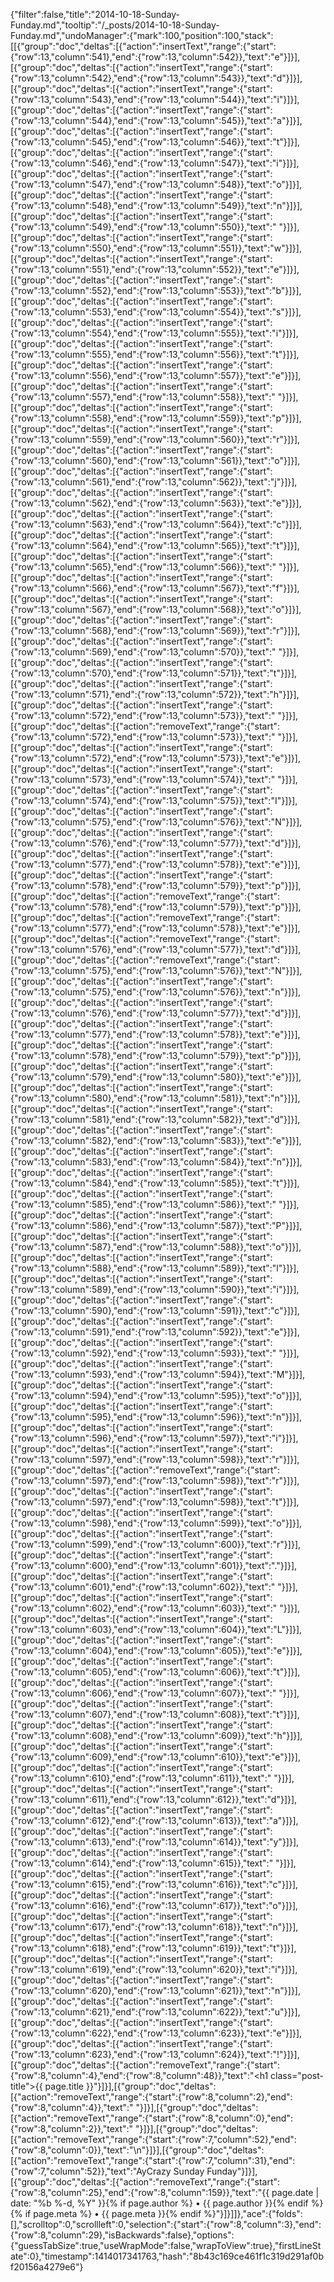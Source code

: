 {"filter":false,"title":"2014-10-18-Sunday-Funday.md","tooltip":"/_posts/2014-10-18-Sunday-Funday.md","undoManager":{"mark":100,"position":100,"stack":[[{"group":"doc","deltas":[{"action":"insertText","range":{"start":{"row":13,"column":541},"end":{"row":13,"column":542}},"text":"e"}]}],[{"group":"doc","deltas":[{"action":"insertText","range":{"start":{"row":13,"column":542},"end":{"row":13,"column":543}},"text":"d"}]}],[{"group":"doc","deltas":[{"action":"insertText","range":{"start":{"row":13,"column":543},"end":{"row":13,"column":544}},"text":"i"}]}],[{"group":"doc","deltas":[{"action":"insertText","range":{"start":{"row":13,"column":544},"end":{"row":13,"column":545}},"text":"a"}]}],[{"group":"doc","deltas":[{"action":"insertText","range":{"start":{"row":13,"column":545},"end":{"row":13,"column":546}},"text":"t"}]}],[{"group":"doc","deltas":[{"action":"insertText","range":{"start":{"row":13,"column":546},"end":{"row":13,"column":547}},"text":"i"}]}],[{"group":"doc","deltas":[{"action":"insertText","range":{"start":{"row":13,"column":547},"end":{"row":13,"column":548}},"text":"o"}]}],[{"group":"doc","deltas":[{"action":"insertText","range":{"start":{"row":13,"column":548},"end":{"row":13,"column":549}},"text":"n"}]}],[{"group":"doc","deltas":[{"action":"insertText","range":{"start":{"row":13,"column":549},"end":{"row":13,"column":550}},"text":" "}]}],[{"group":"doc","deltas":[{"action":"insertText","range":{"start":{"row":13,"column":550},"end":{"row":13,"column":551}},"text":"w"}]}],[{"group":"doc","deltas":[{"action":"insertText","range":{"start":{"row":13,"column":551},"end":{"row":13,"column":552}},"text":"e"}]}],[{"group":"doc","deltas":[{"action":"insertText","range":{"start":{"row":13,"column":552},"end":{"row":13,"column":553}},"text":"b"}]}],[{"group":"doc","deltas":[{"action":"insertText","range":{"start":{"row":13,"column":553},"end":{"row":13,"column":554}},"text":"s"}]}],[{"group":"doc","deltas":[{"action":"insertText","range":{"start":{"row":13,"column":554},"end":{"row":13,"column":555}},"text":"i"}]}],[{"group":"doc","deltas":[{"action":"insertText","range":{"start":{"row":13,"column":555},"end":{"row":13,"column":556}},"text":"t"}]}],[{"group":"doc","deltas":[{"action":"insertText","range":{"start":{"row":13,"column":556},"end":{"row":13,"column":557}},"text":"e"}]}],[{"group":"doc","deltas":[{"action":"insertText","range":{"start":{"row":13,"column":557},"end":{"row":13,"column":558}},"text":" "}]}],[{"group":"doc","deltas":[{"action":"insertText","range":{"start":{"row":13,"column":558},"end":{"row":13,"column":559}},"text":"p"}]}],[{"group":"doc","deltas":[{"action":"insertText","range":{"start":{"row":13,"column":559},"end":{"row":13,"column":560}},"text":"r"}]}],[{"group":"doc","deltas":[{"action":"insertText","range":{"start":{"row":13,"column":560},"end":{"row":13,"column":561}},"text":"o"}]}],[{"group":"doc","deltas":[{"action":"insertText","range":{"start":{"row":13,"column":561},"end":{"row":13,"column":562}},"text":"j"}]}],[{"group":"doc","deltas":[{"action":"insertText","range":{"start":{"row":13,"column":562},"end":{"row":13,"column":563}},"text":"e"}]}],[{"group":"doc","deltas":[{"action":"insertText","range":{"start":{"row":13,"column":563},"end":{"row":13,"column":564}},"text":"c"}]}],[{"group":"doc","deltas":[{"action":"insertText","range":{"start":{"row":13,"column":564},"end":{"row":13,"column":565}},"text":"t"}]}],[{"group":"doc","deltas":[{"action":"insertText","range":{"start":{"row":13,"column":565},"end":{"row":13,"column":566}},"text":" "}]}],[{"group":"doc","deltas":[{"action":"insertText","range":{"start":{"row":13,"column":566},"end":{"row":13,"column":567}},"text":"f"}]}],[{"group":"doc","deltas":[{"action":"insertText","range":{"start":{"row":13,"column":567},"end":{"row":13,"column":568}},"text":"o"}]}],[{"group":"doc","deltas":[{"action":"insertText","range":{"start":{"row":13,"column":568},"end":{"row":13,"column":569}},"text":"r"}]}],[{"group":"doc","deltas":[{"action":"insertText","range":{"start":{"row":13,"column":569},"end":{"row":13,"column":570}},"text":" "}]}],[{"group":"doc","deltas":[{"action":"insertText","range":{"start":{"row":13,"column":570},"end":{"row":13,"column":571}},"text":"t"}]}],[{"group":"doc","deltas":[{"action":"insertText","range":{"start":{"row":13,"column":571},"end":{"row":13,"column":572}},"text":"h"}]}],[{"group":"doc","deltas":[{"action":"insertText","range":{"start":{"row":13,"column":572},"end":{"row":13,"column":573}},"text":" "}]}],[{"group":"doc","deltas":[{"action":"removeText","range":{"start":{"row":13,"column":572},"end":{"row":13,"column":573}},"text":" "}]}],[{"group":"doc","deltas":[{"action":"insertText","range":{"start":{"row":13,"column":572},"end":{"row":13,"column":573}},"text":"e"}]}],[{"group":"doc","deltas":[{"action":"insertText","range":{"start":{"row":13,"column":573},"end":{"row":13,"column":574}},"text":" "}]}],[{"group":"doc","deltas":[{"action":"insertText","range":{"start":{"row":13,"column":574},"end":{"row":13,"column":575}},"text":"I"}]}],[{"group":"doc","deltas":[{"action":"insertText","range":{"start":{"row":13,"column":575},"end":{"row":13,"column":576}},"text":"N"}]}],[{"group":"doc","deltas":[{"action":"insertText","range":{"start":{"row":13,"column":576},"end":{"row":13,"column":577}},"text":"d"}]}],[{"group":"doc","deltas":[{"action":"insertText","range":{"start":{"row":13,"column":577},"end":{"row":13,"column":578}},"text":"e"}]}],[{"group":"doc","deltas":[{"action":"insertText","range":{"start":{"row":13,"column":578},"end":{"row":13,"column":579}},"text":"p"}]}],[{"group":"doc","deltas":[{"action":"removeText","range":{"start":{"row":13,"column":578},"end":{"row":13,"column":579}},"text":"p"}]}],[{"group":"doc","deltas":[{"action":"removeText","range":{"start":{"row":13,"column":577},"end":{"row":13,"column":578}},"text":"e"}]}],[{"group":"doc","deltas":[{"action":"removeText","range":{"start":{"row":13,"column":576},"end":{"row":13,"column":577}},"text":"d"}]}],[{"group":"doc","deltas":[{"action":"removeText","range":{"start":{"row":13,"column":575},"end":{"row":13,"column":576}},"text":"N"}]}],[{"group":"doc","deltas":[{"action":"insertText","range":{"start":{"row":13,"column":575},"end":{"row":13,"column":576}},"text":"n"}]}],[{"group":"doc","deltas":[{"action":"insertText","range":{"start":{"row":13,"column":576},"end":{"row":13,"column":577}},"text":"d"}]}],[{"group":"doc","deltas":[{"action":"insertText","range":{"start":{"row":13,"column":577},"end":{"row":13,"column":578}},"text":"e"}]}],[{"group":"doc","deltas":[{"action":"insertText","range":{"start":{"row":13,"column":578},"end":{"row":13,"column":579}},"text":"p"}]}],[{"group":"doc","deltas":[{"action":"insertText","range":{"start":{"row":13,"column":579},"end":{"row":13,"column":580}},"text":"e"}]}],[{"group":"doc","deltas":[{"action":"insertText","range":{"start":{"row":13,"column":580},"end":{"row":13,"column":581}},"text":"n"}]}],[{"group":"doc","deltas":[{"action":"insertText","range":{"start":{"row":13,"column":581},"end":{"row":13,"column":582}},"text":"d"}]}],[{"group":"doc","deltas":[{"action":"insertText","range":{"start":{"row":13,"column":582},"end":{"row":13,"column":583}},"text":"e"}]}],[{"group":"doc","deltas":[{"action":"insertText","range":{"start":{"row":13,"column":583},"end":{"row":13,"column":584}},"text":"n"}]}],[{"group":"doc","deltas":[{"action":"insertText","range":{"start":{"row":13,"column":584},"end":{"row":13,"column":585}},"text":"t"}]}],[{"group":"doc","deltas":[{"action":"insertText","range":{"start":{"row":13,"column":585},"end":{"row":13,"column":586}},"text":" "}]}],[{"group":"doc","deltas":[{"action":"insertText","range":{"start":{"row":13,"column":586},"end":{"row":13,"column":587}},"text":"P"}]}],[{"group":"doc","deltas":[{"action":"insertText","range":{"start":{"row":13,"column":587},"end":{"row":13,"column":588}},"text":"o"}]}],[{"group":"doc","deltas":[{"action":"insertText","range":{"start":{"row":13,"column":588},"end":{"row":13,"column":589}},"text":"l"}]}],[{"group":"doc","deltas":[{"action":"insertText","range":{"start":{"row":13,"column":589},"end":{"row":13,"column":590}},"text":"i"}]}],[{"group":"doc","deltas":[{"action":"insertText","range":{"start":{"row":13,"column":590},"end":{"row":13,"column":591}},"text":"c"}]}],[{"group":"doc","deltas":[{"action":"insertText","range":{"start":{"row":13,"column":591},"end":{"row":13,"column":592}},"text":"e"}]}],[{"group":"doc","deltas":[{"action":"insertText","range":{"start":{"row":13,"column":592},"end":{"row":13,"column":593}},"text":" "}]}],[{"group":"doc","deltas":[{"action":"insertText","range":{"start":{"row":13,"column":593},"end":{"row":13,"column":594}},"text":"M"}]}],[{"group":"doc","deltas":[{"action":"insertText","range":{"start":{"row":13,"column":594},"end":{"row":13,"column":595}},"text":"o"}]}],[{"group":"doc","deltas":[{"action":"insertText","range":{"start":{"row":13,"column":595},"end":{"row":13,"column":596}},"text":"n"}]}],[{"group":"doc","deltas":[{"action":"insertText","range":{"start":{"row":13,"column":596},"end":{"row":13,"column":597}},"text":"i"}]}],[{"group":"doc","deltas":[{"action":"insertText","range":{"start":{"row":13,"column":597},"end":{"row":13,"column":598}},"text":"r"}]}],[{"group":"doc","deltas":[{"action":"removeText","range":{"start":{"row":13,"column":597},"end":{"row":13,"column":598}},"text":"r"}]}],[{"group":"doc","deltas":[{"action":"insertText","range":{"start":{"row":13,"column":597},"end":{"row":13,"column":598}},"text":"t"}]}],[{"group":"doc","deltas":[{"action":"insertText","range":{"start":{"row":13,"column":598},"end":{"row":13,"column":599}},"text":"o"}]}],[{"group":"doc","deltas":[{"action":"insertText","range":{"start":{"row":13,"column":599},"end":{"row":13,"column":600}},"text":"r"}]}],[{"group":"doc","deltas":[{"action":"insertText","range":{"start":{"row":13,"column":600},"end":{"row":13,"column":601}},"text":"."}]}],[{"group":"doc","deltas":[{"action":"insertText","range":{"start":{"row":13,"column":601},"end":{"row":13,"column":602}},"text":" "}]}],[{"group":"doc","deltas":[{"action":"insertText","range":{"start":{"row":13,"column":602},"end":{"row":13,"column":603}},"text":" "}]}],[{"group":"doc","deltas":[{"action":"insertText","range":{"start":{"row":13,"column":603},"end":{"row":13,"column":604}},"text":"L"}]}],[{"group":"doc","deltas":[{"action":"insertText","range":{"start":{"row":13,"column":604},"end":{"row":13,"column":605}},"text":"e"}]}],[{"group":"doc","deltas":[{"action":"insertText","range":{"start":{"row":13,"column":605},"end":{"row":13,"column":606}},"text":"t"}]}],[{"group":"doc","deltas":[{"action":"insertText","range":{"start":{"row":13,"column":606},"end":{"row":13,"column":607}},"text":" "}]}],[{"group":"doc","deltas":[{"action":"insertText","range":{"start":{"row":13,"column":607},"end":{"row":13,"column":608}},"text":"t"}]}],[{"group":"doc","deltas":[{"action":"insertText","range":{"start":{"row":13,"column":608},"end":{"row":13,"column":609}},"text":"h"}]}],[{"group":"doc","deltas":[{"action":"insertText","range":{"start":{"row":13,"column":609},"end":{"row":13,"column":610}},"text":"e"}]}],[{"group":"doc","deltas":[{"action":"insertText","range":{"start":{"row":13,"column":610},"end":{"row":13,"column":611}},"text":" "}]}],[{"group":"doc","deltas":[{"action":"insertText","range":{"start":{"row":13,"column":611},"end":{"row":13,"column":612}},"text":"d"}]}],[{"group":"doc","deltas":[{"action":"insertText","range":{"start":{"row":13,"column":612},"end":{"row":13,"column":613}},"text":"a"}]}],[{"group":"doc","deltas":[{"action":"insertText","range":{"start":{"row":13,"column":613},"end":{"row":13,"column":614}},"text":"y"}]}],[{"group":"doc","deltas":[{"action":"insertText","range":{"start":{"row":13,"column":614},"end":{"row":13,"column":615}},"text":" "}]}],[{"group":"doc","deltas":[{"action":"insertText","range":{"start":{"row":13,"column":615},"end":{"row":13,"column":616}},"text":"c"}]}],[{"group":"doc","deltas":[{"action":"insertText","range":{"start":{"row":13,"column":616},"end":{"row":13,"column":617}},"text":"o"}]}],[{"group":"doc","deltas":[{"action":"insertText","range":{"start":{"row":13,"column":617},"end":{"row":13,"column":618}},"text":"n"}]}],[{"group":"doc","deltas":[{"action":"insertText","range":{"start":{"row":13,"column":618},"end":{"row":13,"column":619}},"text":"t"}]}],[{"group":"doc","deltas":[{"action":"insertText","range":{"start":{"row":13,"column":619},"end":{"row":13,"column":620}},"text":"i"}]}],[{"group":"doc","deltas":[{"action":"insertText","range":{"start":{"row":13,"column":620},"end":{"row":13,"column":621}},"text":"n"}]}],[{"group":"doc","deltas":[{"action":"insertText","range":{"start":{"row":13,"column":621},"end":{"row":13,"column":622}},"text":"u"}]}],[{"group":"doc","deltas":[{"action":"insertText","range":{"start":{"row":13,"column":622},"end":{"row":13,"column":623}},"text":"e"}]}],[{"group":"doc","deltas":[{"action":"insertText","range":{"start":{"row":13,"column":623},"end":{"row":13,"column":624}},"text":"!"}]}],[{"group":"doc","deltas":[{"action":"removeText","range":{"start":{"row":8,"column":4},"end":{"row":8,"column":48}},"text":"<h1 class=\"post-title\">{{ page.title }}</h1>"}]}],[{"group":"doc","deltas":[{"action":"removeText","range":{"start":{"row":8,"column":2},"end":{"row":8,"column":4}},"text":"  "}]}],[{"group":"doc","deltas":[{"action":"removeText","range":{"start":{"row":8,"column":0},"end":{"row":8,"column":2}},"text":"  "}]}],[{"group":"doc","deltas":[{"action":"removeText","range":{"start":{"row":7,"column":52},"end":{"row":8,"column":0}},"text":"\n"}]}],[{"group":"doc","deltas":[{"action":"removeText","range":{"start":{"row":7,"column":31},"end":{"row":7,"column":52}},"text":"AyCrazy Sunday Funday"}]}],[{"group":"doc","deltas":[{"action":"removeText","range":{"start":{"row":8,"column":25},"end":{"row":8,"column":159}},"text":"{{ page.date | date: \"%b %-d, %Y\" }}{% if page.author %} • {{ page.author }}{% endif %}{% if page.meta %} • {{ page.meta }}{% endif %}"}]}]]},"ace":{"folds":[],"scrolltop":0,"scrollleft":0,"selection":{"start":{"row":8,"column":3},"end":{"row":8,"column":29},"isBackwards":false},"options":{"guessTabSize":true,"useWrapMode":false,"wrapToView":true},"firstLineState":0},"timestamp":1414017341763,"hash":"8b43c169ce461f1c319d291af0bf20156a4279e6"}